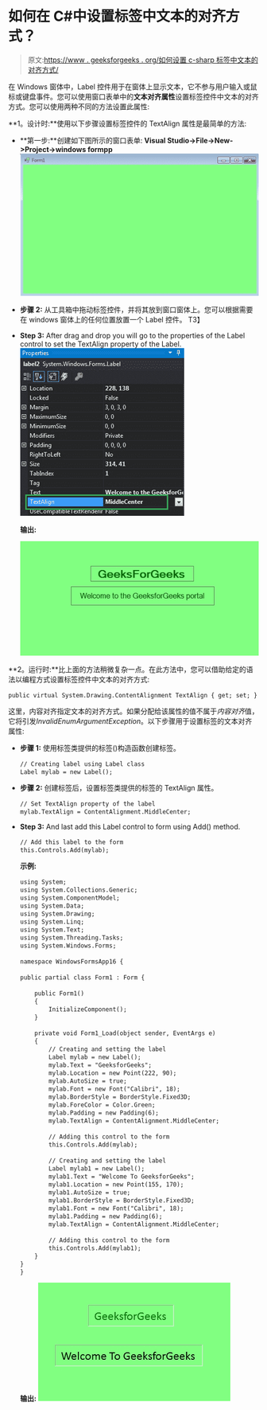 # 如何在 C#中设置标签中文本的对齐方式？

> 原文:[https://www . geeksforgeeks . org/如何设置 c-sharp 标签中文本的对齐方式/](https://www.geeksforgeeks.org/how-to-set-the-alignment-of-the-text-in-the-label-in-c-sharp/)

在 Windows 窗体中，Label 控件用于在窗体上显示文本，它不参与用户输入或鼠标或键盘事件。您可以使用窗口表单中的**文本对齐属性**设置标签控件中文本的对齐方式。您可以使用两种不同的方法设置此属性:

**1。设计时:**使用以下步骤设置标签控件的 TextAlign 属性是最简单的方法:

*   **第一步:**创建如下图所示的窗口表单:
    **Visual Studio->File->New->Project->windows formpp**
    ![](img/f1d477c51402b2df11d7ed28eee617fe.png)
*   **步骤 2:** 从工具箱中拖动标签控件，并将其放到窗口窗体上。您可以根据需要在 windows 窗体上的任何位置放置一个 Label 控件。
    T3】
*   **Step 3:** After drag and drop you will go to the properties of the Label control to set the TextAlign property of the Label.
    ![](img/6a90ef39f750dc2d88c985d7796b84e9.png)

    **输出:**

    ![](img/0a1587bdcfd5362fd3915672b9eb85dd.png)

**2。运行时:**比上面的方法稍微复杂一点。在此方法中，您可以借助给定的语法以编程方式设置标签控件中文本的对齐方式:

```
public virtual System.Drawing.ContentAlignment TextAlign { get; set; }
```

这里，内容对齐指定文本的对齐方式。如果分配给该属性的值不属于*内容对齐*值，它将引发*InvalidEnumArgumentException*。以下步骤用于设置标签的文本对齐属性:

*   **步骤 1:** 使用标签类提供的标签()构造函数创建标签。

    ```
    // Creating label using Label class
    Label mylab = new Label();

    ```

*   **步骤 2:** 创建标签后，设置标签类提供的标签的 TextAlign 属性。

    ```
    // Set TextAlign property of the label
    mylab.TextAlign = ContentAlignment.MiddleCenter;

    ```

*   **Step 3:** And last add this Label control to form using Add() method.

    ```
    // Add this label to the form
    this.Controls.Add(mylab);

    ```

    **示例:**

    ```
    using System;
    using System.Collections.Generic;
    using System.ComponentModel;
    using System.Data;
    using System.Drawing;
    using System.Linq;
    using System.Text;
    using System.Threading.Tasks;
    using System.Windows.Forms;

    namespace WindowsFormsApp16 {

    public partial class Form1 : Form {

        public Form1()
        {
            InitializeComponent();
        }

        private void Form1_Load(object sender, EventArgs e)
        {
            // Creating and setting the label
            Label mylab = new Label();
            mylab.Text = "GeeksforGeeks";
            mylab.Location = new Point(222, 90);
            mylab.AutoSize = true;
            mylab.Font = new Font("Calibri", 18);
            mylab.BorderStyle = BorderStyle.Fixed3D;
            mylab.ForeColor = Color.Green;
            mylab.Padding = new Padding(6);
            mylab.TextAlign = ContentAlignment.MiddleCenter;

            // Adding this control to the form
            this.Controls.Add(mylab);

            // Creating and setting the label
            Label mylab1 = new Label();
            mylab1.Text = "Welcome To GeeksforGeeks";
            mylab1.Location = new Point(155, 170);
            mylab1.AutoSize = true;
            mylab1.BorderStyle = BorderStyle.Fixed3D;
            mylab1.Font = new Font("Calibri", 18);
            mylab1.Padding = new Padding(6);
            mylab.TextAlign = ContentAlignment.MiddleCenter;

            // Adding this control to the form
            this.Controls.Add(mylab1);
        }
    }
    }
    ```

    **输出:**
    ![](img/2a9ddd880009096b2b3e68cfdd12c274.png)